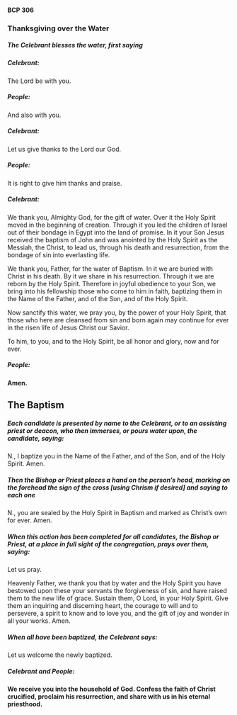 #### BCP 306
### Thanksgiving over the Water
##### The Celebrant blesses the water, first saying

##### Celebrant:
The Lord be with you.
##### **People:**
And also with you.

##### Celebrant:
 Let us give thanks to the Lord our God.
##### **People:**
 It is right to give him thanks and praise.

##### Celebrant:
We thank you, Almighty God, for the gift of water.
Over it the Holy Spirit moved in the beginning of creation.
Through it you led the children of Israel out of their bondage
in Egypt into the land of promise. In it your Son Jesus
received the baptism of John and was anointed by the Holy
Spirit as the Messiah, the Christ, to lead us, through his death
and resurrection, from the bondage of sin into everlasting life.

We thank you, Father, for the water of Baptism. In it we are
buried with Christ in his death. By it we share in his
resurrection. Through it we are reborn by the Holy Spirit.
Therefore in joyful obedience to your Son, we bring into his
fellowship those who come to him in faith, baptizing them in
the Name of the Father, and of the Son, and of the Holy Spirit.

Now sanctify this water, we pray you, by the power of your
Holy Spirit, that those who here are cleansed from sin and
born again may continue for ever in the risen life of Jesus
Christ our Savior.

To him, to you, and to the Holy Spirit, be all honor and
glory, now and for ever.

##### **People:**
**Amen.**

## The Baptism
##### Each candidate is presented by name to the Celebrant, or to an assisting priest or deacon, who then immerses, or pours water upon, the candidate, saying:
N., I baptize you in the Name of the Father, and of the Son, and of the Holy Spirit. Amen.

##### Then the Bishop or Priest places a hand on the person’s head, marking on the forehead the sign of the cross [using Chrism if desired] and saying to each one
N., you are sealed by the Holy Spirit in Baptism and marked as Christ’s own for ever. Amen.

##### When this action has been completed for all candidates, the Bishop or Priest, at a place in full sight of the congregation, prays over them, saying:
Let us pray.

Heavenly Father, we thank you that by water and the Holy
Spirit you have bestowed upon these your servants the
forgiveness of sin, and have raised them to the new life of
grace. Sustain them, O Lord, in your Holy Spirit. Give them
an inquiring and discerning heart, the courage to will and to
persevere, a spirit to know and to love you, and the gift of joy
and wonder in all your works. Amen.

##### When all have been baptized, the Celebrant says:
Let us welcome the newly baptized.

##### **Celebrant and People:**
**We receive you into the household of God. Confess the faith of Christ crucified, proclaim his resurrection, and share with us in his eternal priesthood.**
